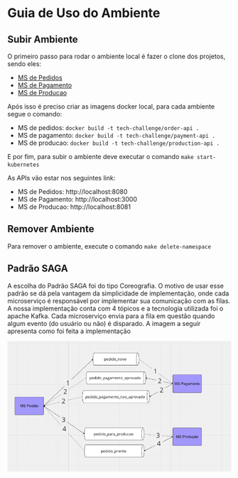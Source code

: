 # Guia de Uso do Ambiente

## Subir Ambiente

O primeiro passo para rodar o ambiente local é fazer o clone dos projetos, sendo eles:
- [MS de Pedidos](https://github.com/humbertogalletto/fiap-soat2-33-fase4-pedidos)
- [MS de Pagamento](https://github.com/gabmaxs/fiap-microservice-pagamento)
- [MS de Producao](https://github.com/DaniloParkour/tech_lances_servico_controle_de_pedidos)

Após isso é preciso criar as imagens docker local, para cada ambiente segue o comando:
- MS de pedidos: `docker build -t tech-challenge/order-api .`
- MS de pagamento: `docker build -t tech-challenge/payment-api .`
- MS de producao: `docker build -t tech-challenge/production-api .`

E por fim, para subir o ambiente deve executar o comando `make start-kubernetes`

As APIs vão estar nos seguintes link:
- MS de Pedidos: http://localhost:8080
- MS de Pagamento: http://localhost:3000
- MS de Producao: http://localhost:8081

## Remover Ambiente

Para remover o ambiente, execute o comando `make delete-namespace`

## Padrão SAGA

A escolha do Padrão SAGA foi do tipo Coreografia. O motivo de usar esse padrão se dá pela vantagem da simplicidade de implementação, onde cada microserviço é responsável por implementar sua comunicação com as filas. A nossa implementação conta com 4 tópicos e a tecnologia utilizada foi o apache Kafka. Cada microserviço envia para a fila em questão quando algum evento (do usuário ou não) é disparado. A imagem a seguir apresenta como foi feita a implementação

![Imagem do Padrão SAGA que foi implementado](image.png)
